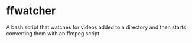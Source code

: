 # ffwatcher
A bash script that watches for videos added to a directory and then starts converting them with an ffmpeg script


